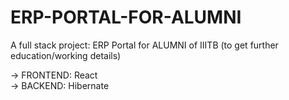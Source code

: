 # ERP-PORTAL-FOR-ALUMNI
A full stack project: ERP Portal for ALUMNI of IIITB (to get further education/working details)

-> FRONTEND: React
</br>
-> BACKEND: Hibernate
